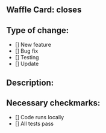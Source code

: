 ## Waffle Card: closes

## Type of change:
- [] New feature
- [] Bug fix
- [] Testing
- [] Update

## Description:


## Necessary checkmarks:
- [] Code runs locally
- [] All tests pass
